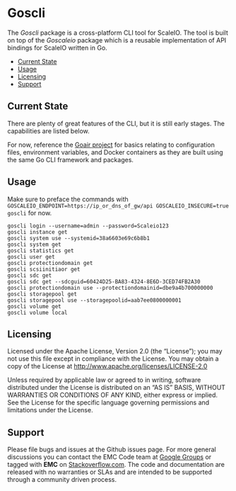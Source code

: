# Goscli
The *Goscli* package is a cross-platform CLI tool for ScaleIO.  The tool is built on top of the *Goscaleio* package which is a reusable implementation of API bindings for ScaleIO written in Go.


- [Current State](#state)
- [Usage](#usage)
- [Licensing](#licensing)
- [Support](#support)

## <a id="state">Current State</a>

There are plenty of great features of the CLI, but it is still early stages.  The capabilities are listed below.

For now, reference the [Goair project](https://github.com/emccode/goair) for basics relating to configuration files, environment variables, and Docker containers as they are built using the same Go CLI framework and packages.


## <a id="usage">Usage</a>
Make sure to preface the commands with ```GOSCALEIO_ENDPOINT=https://ip_or_dns_of_gw/api GOSCALEIO_INSECURE=true goscli``` for now.

    goscli login --username=admin --password=Scaleio123
    goscli instance get
    goscli system use --systemid=38a6603e69c6b8b1
    goscli system get
    goscli statistics get
    goscli user get
    goscli protectiondomain get
    goscli scsiinitiaor get
    goscli sdc get
    goscli sdc get --sdcguid=60424D25-BA83-4324-8E6D-3CED74FB2A30
    goscli protectiondomain use --protectiondomainid=dbe9a4b700000000
    goscli storagepool get
    goscli storagepool use --storagepoolid=aab7ee0800000001
    goscli volume get
    goscli volume local


<a id="licensing">Licensing</a>
---------
Licensed under the Apache License, Version 2.0 (the “License”); you may not use this file except in compliance with the License. You may obtain a copy of the License at <http://www.apache.org/licenses/LICENSE-2.0>

Unless required by applicable law or agreed to in writing, software distributed under the License is distributed on an “AS IS” BASIS, WITHOUT WARRANTIES OR CONDITIONS OF ANY KIND, either express or implied. See the License for the specific language governing permissions and limitations under the License.

<a id="support">Support</a>
-------
Please file bugs and issues at the Github issues page. For more general discussions you can contact the EMC Code team at <a href="https://groups.google.com/forum/#!forum/emccode-users">Google Groups</a> or tagged with **EMC** on <a href="https://stackoverflow.com">Stackoverflow.com</a>. The code and documentation are released with no warranties or SLAs and are intended to be supported through a community driven process.
